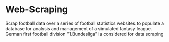 # Web-Scraping
Scrap football data over a series of football statistics websites to populate a database for analysis and management of a simulated fantasy league. German first football division "1.Bundesliga" is considered for data scraping
